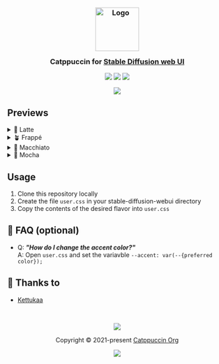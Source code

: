 <h3 align="center">
	<img src="https://raw.githubusercontent.com/catppuccin/catppuccin/main/assets/logos/exports/1544x1544_circle.png" width="100" alt="Logo"/><br/>
	<img src="https://raw.githubusercontent.com/catppuccin/catppuccin/main/assets/misc/transparent.png" height="30" width="0px"/>
	Catppuccin for <a href="https://github.com/AUTOMATIC1111/stable-diffusion-webui">Stable Diffusion web UI</a>
	<img src="https://raw.githubusercontent.com/catppuccin/catppuccin/main/assets/misc/transparent.png" height="30" width="0px"/>
</h3>

<p align="center">
	<a href="https://github.com/catppuccin/template/stargazers"><img src="https://img.shields.io/github/stars/kettukaa/catppuccin-webui?colorA=363a4f&colorB=b7bdf8&style=for-the-badge"></a>
	<a href="https://github.com/catppuccin/template/issues"><img src="https://img.shields.io/github/issues/kettukaa/catppuccin-webui?colorA=363a4f&colorB=f5a97f&style=for-the-badge"></a>
	<a href="https://github.com/catppuccin/template/contributors"><img src="https://img.shields.io/github/contributors/kettukaa/catppuccin-webui?colorA=363a4f&colorB=a6da95&style=for-the-badge"></a>
</p>

<p align="center">
	<img src="https://raw.githubusercontent.com/Kettukaa/catppuccin-webui/main/assets/res.webp"/>
</p>

## Previews

<details>
<summary>🌻 Latte</summary>
<img src="https://raw.githubusercontent.com/Kettukaa/catppuccin-webui/main/assets/latte.png"/>
</details>
<details>
<summary>🪴 Frappé</summary>
<img src="https://raw.githubusercontent.com/Kettukaa/catppuccin-webui/main/assets/frappe.png"/>
</details>
<details>
<summary>🌺 Macchiato</summary>
<img src="https://raw.githubusercontent.com/Kettukaa/catppuccin-webui/main/assets/macchiato.png"/>
</details>
<details>
<summary>🌿 Mocha</summary>
<img src="https://raw.githubusercontent.com/Kettukaa/catppuccin-webui/main/assets/mocha.png"/>
</details>

## Usage

1. Clone this repository locally
2. Create the file `user.css` in your stable-diffusion-webui directory
3. Copy the contents of the desired flavor into `user.css`

## 🙋 FAQ (optional)

-	Q: **_"How do I change the accent color?"_**\
	A: Open `user.css` and set the variavble `--accent: var(--{preferred color});`

## 💝 Thanks to

- [Kettukaa](https://github.com/Kettukaa)

&nbsp;

<p align="center">
	<img src="https://raw.githubusercontent.com/catppuccin/catppuccin/main/assets/footers/gray0_ctp_on_line.svg?sanitize=true" />
</p>

<p align="center">
	Copyright &copy; 2021-present <a href="https://github.com/catppuccin" target="_blank">Catppuccin Org</a>
</p>

<p align="center">
	<a href="https://github.com/catppuccin/catppuccin/blob/main/LICENSE"><img src="https://img.shields.io/static/v1.svg?style=for-the-badge&label=License&message=MIT&logoColor=d9e0ee&colorA=363a4f&colorB=b7bdf8"/></a>
</p>
